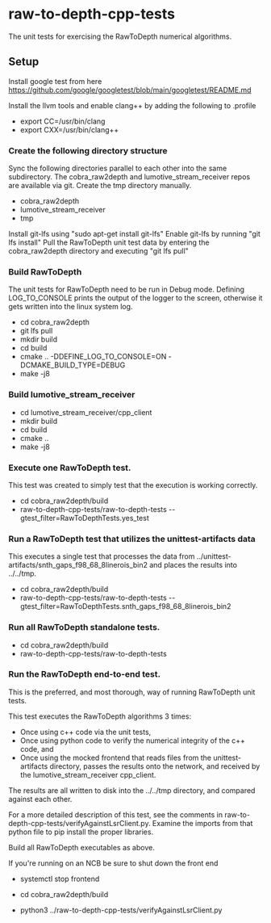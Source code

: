 # raw-to-depth-cpp-tests

The unit tests for exercising the RawToDepth numerical algorithms.

## Setup

Install google test from here
https://github.com/google/googletest/blob/main/googletest/README.md

Install the llvm tools and enable clang++ by adding the following to .profile

* export CC=/usr/bin/clang 
* export CXX=/usr/bin/clang++ 

### Create the following directory structure
Sync the following directories parallel to each other into the same subdirectory.
The cobra_raw2depth and lumotive_stream_receiver repos are available via git.
Create the tmp directory manually.

* cobra_raw2depth
* lumotive_stream_receiver
* tmp

Install git-lfs using "sudo apt-get install git-lfs"
Enable git-lfs by running "git lfs install"
Pull the RawToDepth unit test data by entering the cobra_raw2depth directory and executing "git lfs pull"

### Build RawToDepth
The unit tests for RawToDepth need to be run in Debug mode. Defining LOG_TO_CONSOLE prints the output of the logger to the screen, otherwise it gets written into the linux system log.

* cd cobra_raw2depth
* git lfs pull
* mkdir build
* cd build
* cmake .. -DDEFINE_LOG_TO_CONSOLE=ON -DCMAKE_BUILD_TYPE=DEBUG
* make -j8

### Build lumotive_stream_receiver

* cd lumotive_stream_receiver/cpp_client
* mkdir build
* cd build
* cmake ..
* make -j8

### Execute one RawToDepth test.
This test was created to simply test that the execution is working correctly.

* cd cobra_raw2depth/build
* raw-to-depth-cpp-tests/raw-to-depth-tests --gtest_filter=RawToDepthTests.yes_test

### Run a RawToDepth test that utilizes the unittest-artifacts data
This executes a single test that processes the data from ../unittest-artifacts/snth_gaps_f98_68_8linerois_bin2 and places the results into ../../tmp.

* cd cobra_raw2depth/build
* raw-to-depth-cpp-tests/raw-to-depth-tests --gtest_filter=RawToDepthTests.snth_gaps_f98_68_8linerois_bin2

### Run all RawToDepth standalone tests.

* cd cobra_raw2depth/build
* raw-to-depth-cpp-tests/raw-to-depth-tests

### Run the RawToDepth end-to-end test.
This is the preferred, and most thorough, way of running RawToDepth unit tests.

This test executes the RawToDepth algorithms 3 times: 
* Once using c++ code via the unit tests, 
* Once using python code to verify the numerical integrity of the c++ code, and
* Once using the mocked frontend that reads files from the unittest-artifacts directory, 
  passes the results onto the network, and received by the lumotive_stream_receiver cpp_client.

The results are all written to disk into the ../../tmp directory, and compared against each other.

For a more detailed description of this test, see the comments in raw-to-depth-cpp-tests/verifyAgainstLsrClient.py.
Examine the imports from that python file to pip install the proper libraries.

Build all RawToDepth executables as above.

If you're running on an NCB be sure to shut down the front end

* systemctl stop frontend

* cd cobra_raw2depth/build
* python3 ../raw-to-depth-cpp-tests/verifyAgainstLsrClient.py
